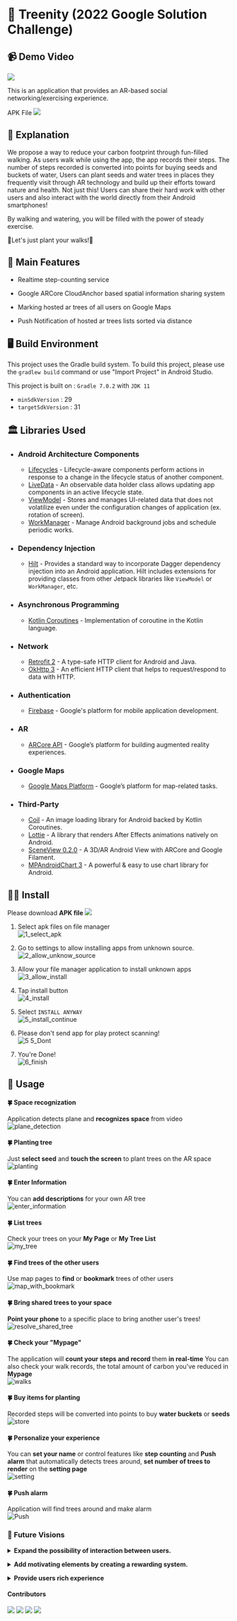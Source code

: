 # 🌲 Treenity (2022 Google Solution Challenge)<br>

## 📹 Demo Video
[![](http://yt-embed.herokuapp.com/embed?v=EMuaofVMWWk)](https://www.youtube.com/watch?v=EMuaofVMWWk)

This is an application that provides an AR-based social networking/exercising experience.

APK File
<a href="https://drive.google.com/file/d/10QIdxzayWGN6b9ZpV7ODKDwN9LhPcAOu/view?usp=sharing"><img src="https://img.shields.io/badge/download-4285F4?style=flat-square&logo=googledrive&logoColor=white"/></a>

## 📖 Explanation

 We propose a way to reduce your carbon footprint through fun-filled walking.
As users walk while using the app, the app records their steps.
The number of steps recorded is converted into points for buying seeds and buckets of water,
Users can plant seeds and water trees in places they frequently visit through AR technology and build up their efforts toward nature and health.
Not just this! Users can share their hard work with other users and also interact with the world directly from their Android smartphones!

By walking and watering, you will be filled with the power of steady exercise.

👣Let's just plant your walks!👣

## 💎 Main Features

- Realtime step-counting service

- Google ARCore CloudAnchor based spatial information sharing system

- Marking hosted ar trees of all users on Google Maps

- Push Notification of hosted ar trees lists sorted via distance

## 🖥️ Build Environment

This project uses the Gradle build system.
To build this project, please use the `gradlew build` command or use "Import Project" in Android Studio.

This project is built on : `Gradle 7.0.2` with `JDK 11`

- `minSdkVersion` : 29
- `targetSdkVersion` : 31

## 🏛️ Libraries Used

- ### Android Architecture Components

  - [Lifecycles](https://developer.android.com/topic/libraries/architecture/lifecycle) - Lifecycle-aware components perform actions in response to a change in the lifecycle status of another component.
  - [LiveData](https://developer.android.com/topic/libraries/architecture/livedata) -  An observable data holder class allows updating app components in an active lifecycle state.
  - [ViewModel](https://developer.android.com/topic/libraries/architecture/viewmodel) - Stores and manages UI-related data that does not volatilize even under the configuration changes of application (ex. rotation of screen).
  - [WorkManager](https://developer.android.com/topic/libraries/architecture/workmanager) - Manage Android background jobs and schedule periodic works.

- ### Dependency Injection

  - [Hilt](https://dagger.dev/hilt) - Provides a standard way to incorporate Dagger dependency injection into an Android application. Hilt includes extensions for providing classes from other Jetpack libraries like `ViewModel` or `WorkManager`, etc.

- ### Asynchronous Programming

  - [Kotlin Coroutines](https://kotlinlang.org/docs/coroutines-overview.html) - Implementation of coroutine in the Kotlin language.

- ### Network

  - [Retrofit 2](https://square.github.io/retrofit) - A type-safe HTTP client for Android and Java.
  - [OkHttp 3](https://square.github.io/okhttp) - An efficient HTTP client that helps to request/respond to data with HTTP.

- ### Authentication

  - [Firebase](https://firebase.google.com) - Google's platform for mobile application development.

- ### AR

  - [ARCore API](https://developers.google.com/ar/reference) - Google’s platform for building augmented reality experiences.

- ### Google Maps

  - [Google Maps Platform](https://mapsplatform.google.com) - Google’s platform for map-related tasks.

- ### Third-Party
  
  - [Coil](https://coil-kt.github.io/coil) - An image loading library for Android backed by Kotlin Coroutines.
  - [Lottie](https://github.com/airbnb/lottie-android) - A library that renders After Effects animations natively on Android.
  - [SceneView 0.2.0](https://github.com/SceneView/sceneview-android) - A 3D/AR Android View with ARCore and Google Filament.
  - [MPAndroidChart 3](https://github.com/PhilJay/MPAndroidChart) - A powerful & easy to use chart library for Android.

## 👷‍♂️ Install

Please download **APK file** <a href="https://drive.google.com/file/d/10QIdxzayWGN6b9ZpV7ODKDwN9LhPcAOu/view?usp=sharing"><img src="https://img.shields.io/badge/download-4285F4?style=flat-square&logo=googledrive&logoColor=white"/></a>

1. Select apk files on file manager<br>
![1_select_apk](https://user-images.githubusercontent.com/37829895/161111997-33edb3a6-6b80-4c04-a820-8552e09b30ce.jpg)

2. Go to settings to allow installing apps from unknown source.<br>
![2_allow_unknow_source](https://user-images.githubusercontent.com/37829895/161112001-9bf1f385-4088-4513-aa9c-9af92f22a847.jpg)

3. Allow your file manager application to install unknown apps<br>
![3_allow_install](https://user-images.githubusercontent.com/37829895/161112003-30d32802-6855-4ed7-8f91-18e309de8fea.jpg)

4. Tap install button<br>
![4_install](https://user-images.githubusercontent.com/37829895/161112004-b4a8e24b-e149-497e-9031-653ab5cf5197.jpg)

5. Select `INSTALL ANYWAY`<br>
![5_install_continue](https://user-images.githubusercontent.com/37829895/161112012-8749926b-343d-453a-b1fc-9b21f6538c61.jpg)


6. Please don't send app for play protect scanning!<br>
![5 5_Dont](https://user-images.githubusercontent.com/37829895/161112005-728c9541-f4ac-4e94-8e9b-3270373055cf.jpg)

7. You're Done!<br>
![6_finish](https://user-images.githubusercontent.com/37829895/161112010-d671fa8d-b8ca-43d5-957c-e025f1b2a229.jpg)

## 📸 Usage

#### 🍀 Space recognization

Application detects plane and **recognizes space** from video
<br>
![plane_detection](https://user-images.githubusercontent.com/37829895/161015860-3302d646-58d4-4fd7-b18e-78927bcada7c.gif)

#### 🍀 Planting tree

Just **select seed** and **touch the screen** to plant trees on the AR space
<br>
![planting](https://user-images.githubusercontent.com/37829895/161019749-4b2a2f99-7dc9-4f97-89f4-63c9971afb3f.gif)

#### 🍀 Enter Information

You can **add descriptions** for your own AR tree
<br>
![enter_information](https://user-images.githubusercontent.com/37829895/161016939-504a43e7-49b5-4780-8b0f-d83ee08a871c.gif)

#### 🍀 List trees

Check your trees on your **My Page** or **My Tree List**
<br>
![my_tree](https://user-images.githubusercontent.com/37829895/161017577-3a3b50fd-f830-45bd-bb31-520b369c0964.gif)

#### 🍀 Find trees of the other users

Use map pages to **find** or **bookmark** trees of other users
<br>
![map_with_bookmark](https://user-images.githubusercontent.com/37829895/161017975-183c0997-eef2-4c30-9edd-92e7051cbc2b.gif)

#### 🍀 Bring shared trees to your space

**Point your phone** to a specific place to bring another user's trees!
<br>
![resolve_shared_tree](https://user-images.githubusercontent.com/37829895/161018816-ec75695f-560b-4cda-91bf-a40490a47c7c.gif)

#### 🍀 Check your "Mypage"

The application will **count your steps and record** them **in real-time**
You can also check your walk records, the total amount of carbon you've reduced in **Mypage**
<br>
![walks](https://user-images.githubusercontent.com/37829895/161020316-02c65522-9cba-4a24-93ba-d079351b25c7.gif)

#### 🍀 Buy items for planting

Recorded steps will be converted into points to buy **water buckets** or **seeds**
<br>
![store](https://user-images.githubusercontent.com/37829895/161021053-32289864-03fb-46d2-a4b6-e820589b3b52.gif)

#### 🍀 Personalize your experience

You can **set your name** or control features like **step counting** and **Push alarm** that automatically detects trees around,
**set number of trees to render** on the **setting page**
<br>
![setting](https://user-images.githubusercontent.com/37829895/161021308-98216ca6-aac9-4e65-852f-76d80719c568.gif)

#### 🍀 Push alarm

 Application will find trees around and make alarm
 <br>
![Push](https://user-images.githubusercontent.com/37829895/161036284-e97b866d-b10d-478f-9e39-c67242254636.jpg)


### 🔭 Future Visions

**<details><summary>Expand the possibility of interaction between users.</summary>** Even though society is one of the main components of our project, related features are currently reduced than initially thought. In the next step, interactions between users will take place with trees in between as they are now. For example, we can add features like users picking fruits from another user’s tree, or cutting another user’s tree. And if the obtained item could configure the tree to grow again from the item, not only the interaction but also the completeness of the app will increase.</details>

**<details><summary>Add motivating elements by creating a rewarding system.</summary>** Currently, points that users could get from the number of steps and trees that could be purchased with points are the only ways to motivate users to walk. Suppose that we have added an achievement system that gives rewards to users when they find new kinds of trees and fruits. Users will try to discover more trees for rewards, and this could be another motivation for them to walk more. The more users walk, the fewer carbon emissions will occur than using transportation. Additionally, the quality of individual health and the overall health of society will be improved.</details>

**<details><summary> Provide users rich experience</summary>** With a variety of types of seeds such as flowers or crops. It could make users’ experience richer when planting plants.</details>

#### Contributors

<a href="https://github.com/rxdcxdrnine"><img src="https://img.shields.io/badge/Changgu Kang-black?style=social-square&logo=github&logoColor=white"/></a>
<a href="https://github.com/SHEELE41"><img src="https://img.shields.io/badge/Jongkyu Seok-black?style=social-square&logo=github&logoColor=white"/></a>
<a href="https://github.com/iju1633"><img src="https://img.shields.io/badge/Jaeuk Im-black?style=social-square&logo=github&logoColor=white"/></a>
<a href="https://github.com/kstew16"><img src="https://img.shields.io/badge/Eunwoo Tae-black?style=social-square&logo=github&logoColor=white"/></a>

